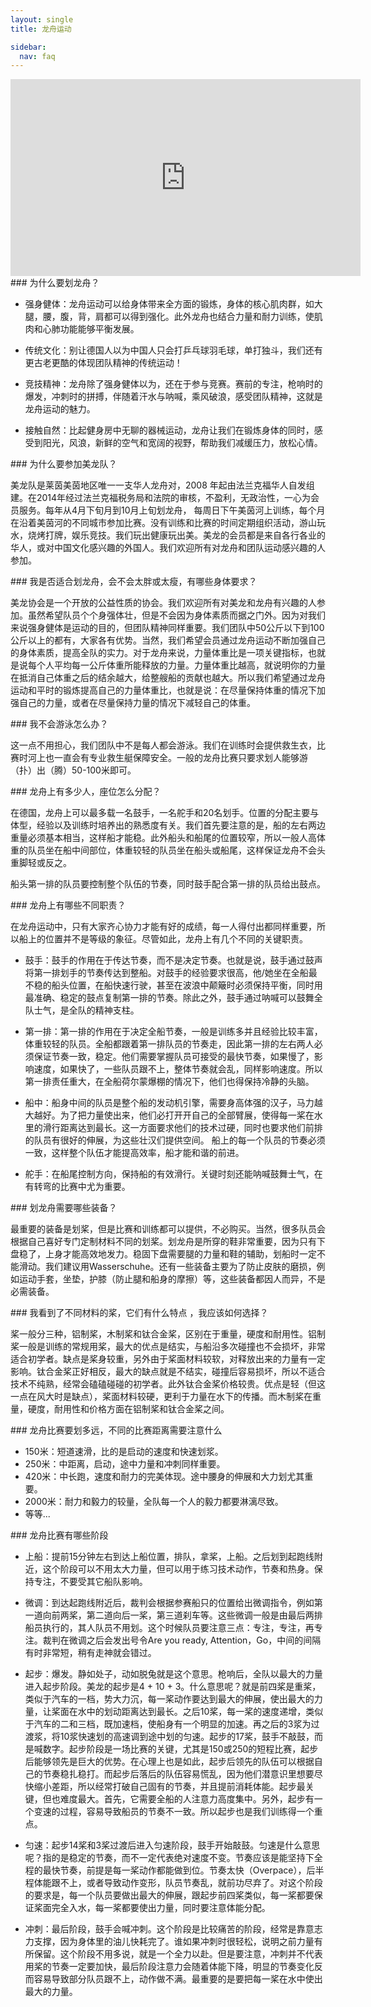```yaml
---
layout: single
title: 龙舟运动

sidebar:
  nav: faq
---
```


<iframe src="https://www.youtube.com/embed/2rK4RM2owW4" width="560" height="315" frameborder="0" allowfullscreen=""></iframe>


<a name="CH1-1"/>
### 为什么要划龙舟？

- 强身健体：龙舟运动可以给身体带来全方面的锻炼，身体的核心肌肉群，如大腿，腰，腹，背，肩都可以得到强化。此外龙舟也结合力量和耐力训练，使肌肉和心肺功能能够平衡发展。

- 传统文化：别让德国人以为中国人只会打乒乓球羽毛球，单打独斗，我们还有更古老更酷的体现团队精神的传统运动！

- 竞技精神：龙舟除了强身健体以为，还在于参与竞赛。赛前的专注，枪响时的爆发，冲刺时的拼搏，伴随着汗水与呐喊，乘风破浪，感受团队精神，这就是龙舟运动的魅力。

- 接触自然：比起健身房中无聊的器械运动，龙舟让我们在锻炼身体的同时，感受到阳光，风浪，新鲜的空气和宽阔的视野，帮助我们减缓压力，放松心情。

<a name="CH1-2"/>
### 为什么要参加美龙队？

美龙队是莱茵美茵地区唯一一支华人龙舟对，2008 年起由法兰克福华人自发组建。在2014年经过法兰克福税务局和法院的审核，不盈利，无政治性，一心为会员服务。每年从4月下旬月到10月上旬划龙舟， 每周日下午美茵河上训练，每个月在沿着美茵河的不同城市参加比赛。没有训练和比赛的时间定期组织活动，游山玩水，烧烤打牌，娱乐竞技。我们玩出健康玩出美。美龙的会员都是来自各行各业的华人，或对中国文化感兴趣的外国人。我们欢迎所有对龙舟和团队运动感兴趣的人参加。

<a name="CH1-3"/>
### 我是否适合划龙舟，会不会太胖或太瘦，有哪些身体要求？

美龙协会是一个开放的公益性质的协会。我们欢迎所有对美龙和龙舟有兴趣的人参加。虽然希望队员个个身强体壮，但是不会因为身体素质而据之门外。因为对我们来说强身健体是运动的目的，但团队精神同样重要。我们团队中50公斤以下到100公斤以上的都有，大家各有优势。当然，我们希望会员通过龙舟运动不断加强自己的身体素质，提高全队的实力。对于龙舟来说，力量体重比是一项关键指标，也就是说每个人平均每一公斤体重所能释放的力量。力量体重比越高，就说明你的力量在抵消自己体重之后的结余越大，给整艘船的贡献也越大。所以我们希望通过龙舟运动和平时的锻炼提高自己的力量体重比，也就是说：在尽量保持体重的情况下加强自己的力量，或者在尽量保持力量的情况下减轻自己的体重。

<a name="CH1-4"/>
### 我不会游泳怎么办？ 

这一点不用担心，我们团队中不是每人都会游泳。我们在训练时会提供救生衣，比赛时河上也一直会有专业救生艇保障安全。一般的龙舟比赛只要求划人能够游（扑）出（腾）50-100米即可。



<a name="CH2-1"/>
### 龙舟上有多少人，座位怎么分配？

在德国，龙舟上可以最多载一名鼓手，一名舵手和20名划手。位置的分配主要与体型，经验以及训练时培养出的熟悉度有关。我们首先要注意的是，船的左右两边重量必须基本相当，这样船才能稳。此外船头和船尾的位置较窄，所以一般人高体重的队员坐在船中间部位，体重较轻的队员坐在船头或船尾，这样保证龙舟不会头重脚轻或反之。

船头第一排的队员要控制整个队伍的节奏，同时鼓手配合第一排的队员给出鼓点。

<a name="CH2-2"/>
### 龙舟上有哪些不同职责？ 

在龙舟运动中，只有大家齐心协力才能有好的成绩，每一人得付出都同样重要，所以船上的位置并不是等级的象征。尽管如此，龙舟上有几个不同的关键职责。

- 鼓手：鼓手的作用在于传达节奏，而不是决定节奏。也就是说，鼓手通过鼓声将第一排划手的节奏传达到整船。对鼓手的经验要求很高，他/她坐在全船最不稳的船头位置，在船快速行驶，甚至在波浪中颠簸时必须保持平衡，同时用最准确、稳定的鼓点复制第一排的节奏。除此之外，鼓手通过呐喊可以鼓舞全队士气，是全队的精神支柱。

- 第一排：第一排的作用在于决定全船节奏，一般是训练多并且经验比较丰富，体重较轻的队员。全船都跟着第一排队员的节奏走，因此第一排的左右两人必须保证节奏一致，稳定。他们需要掌握队员可接受的最快节奏，如果慢了，影响速度，如果快了，一些队员跟不上，整体节奏就会乱，同样影响速度。所以第一排责任重大，在全船荷尔蒙爆棚的情况下，他们也得保持冷静的头脑。

- 船中：船身中间的队员是整个船的发动机引擎，需要身高体强的汉子，马力越大越好。为了把力量使出来，他们必打开开自己的全部臂展，使得每一桨在水里的滑行距离达到最长。这一方面要求他们的技术过硬，同时也要求他们前排的队员有很好的伸展，为这些壮汉们提供空间。
船上的每一个队员的节奏必须一致，这样整个队伍才能提高效率，船才能和谐的前进。

- 舵手：在船尾控制方向，保持船的有效滑行。关键时刻还能呐喊鼓舞士气，在有转弯的比赛中尤为重要。


<a name="CH3-1"/>
### 划龙舟需要哪些装备？

最重要的装备是划桨，但是比赛和训练都可以提供，不必购买。当然，很多队员会根据自己喜好专门定制材料不同的划桨。划龙舟是所穿的鞋非常重要，因为只有下盘稳了，上身才能高效地发力。稳固下盘需要腿的力量和鞋的辅助，划船时一定不能滑动。我们建议用Wasserschuhe。还有一些装备主要为了防止皮肤的磨损，例如运动手套，坐垫，护膝（防止腿和船身的摩擦）等，这些装备都因人而异，不是必需装备。

<a name="CH3-2"/>
### 我看到了不同材料的桨，它们有什么特点 ，我应该如何选择？

桨一般分三种，铝制桨，木制桨和钛合金桨，区别在于重量，硬度和耐用性。铝制桨一般是训练的常规用桨，最大的优点是结实，与船沿多次碰撞也不会损坏，非常适合初学者。缺点是桨身较重，另外由于桨面材料较软，对释放出来的力量有一定影响。钛合金桨正好相反，最大的缺点就是不结实，碰撞后容易损坏，所以不适合技术不纯熟，经常会磕磕碰碰的初学者。此外钛合金桨价格较贵。优点是轻（但这一点在风大时是缺点），桨面材料较硬，更利于力量在水下的传播。而木制桨在重量，硬度，耐用性和价格方面在铝制桨和钛合金桨之间。


<a name="CH4-1"/>
### 龙舟比赛要划多远，不同的比赛距离需要注意什么

- 150米：短道速滑，比的是启动的速度和快速划浆。
- 250米：中距离，启动，途中力量和冲刺同样重要。
- 420米：中长跑，速度和耐力的完美体现。途中腰身的伸展和大力划尤其重要。
- 2000米：耐力和毅力的较量，全队每一个人的毅力都要淋漓尽致。
- 等等...

<a name="CH4-2"/>
### 龙舟比赛有哪些阶段

- 上船：提前15分钟左右到达上船位置，排队，拿桨，上船。之后划到起跑线附近，这个阶段可以不用太大力量，但可以用于练习技术动作，节奏和热身。保持专注，不要受其它船队影响。

- 微调：到达起跑线附近后，裁判会根据参赛船只的位置给出微调指令，例如第一道向前两桨，第二道向后一桨，第三道刹车等。这些微调一般是由最后两排船员执行的，其人队员不用划。这个时候队员要注意三点：专注，专注，再专注。裁判在微调之后会发出号令Are you ready, Attention，Go，中间的间隔有时非常短，稍有走神就会错过。

- 起步：爆发。静如处子，动如脱兔就是这个意思。枪响后，全队以最大的力量进入起步阶段。美龙的起步是4 + 10 + 3。什么意思呢？就是前四桨是重桨，类似于汽车的一档，势大力沉，每一桨动作要达到最大的伸展，使出最大的力量，让桨面在水中的划动距离达到最长。之后10桨，每一桨的速度递增，类似于汽车的二和三档，既加速档，使船身有一个明显的加速。再之后的3浆为过渡浆，将10浆快速划的高速调到途中划的匀速。起步的17桨，鼓手不敲鼓，而是喊数字。起步阶段是一场比赛的关键，尤其是150或250的短程比赛，起步后能够领先是巨大的优势。在心理上也是如此，起步后领先的队伍可以根据自己的节奏稳扎稳打。而起步后落后的队伍容易慌乱，因为他们潜意识里想要尽快缩小差距，所以经常打破自己固有的节奏，并且提前消耗体能。起步最关键，但也难度最大。首先，它需要全船的人注意力高度集中。另外，起步有一个变速的过程，容易导致船员的节奏不一致。所以起步也是我们训练得一个重点。

- 匀速：起步14桨和3桨过渡后进入匀速阶段，鼓手开始敲鼓。匀速是什么意思呢？指的是稳定的节奏，而不一定代表绝对速度不变。节奏应该是能坚持下全程的最快节奏，前提是每一桨动作都能做到位。节奏太快（Overpace），后半程体能跟不上，或者导致动作变形，队员节奏乱，就前功尽弃了。对这个阶段的要求是，每一个队员要做出最大的伸展，跟起步前四桨类似，每一桨都要保证桨面完全入水，每一桨都要使出力量，同时要注意体能分配。

- 冲刺：最后阶段，鼓手会喊冲刺。这个阶段是比较痛苦的阶段，经常是靠意志力支撑，因为身体里的油儿快耗完了。谁如果冲刺时很轻松，说明之前力量有所保留。这个阶段不用多说，就是一个全力以赴。但是要注意，冲刺并不代表用桨的节奏一定要加快，最后阶段注意力会随着体能下降，明显的节奏变化反而容易导致部分队员跟不上，动作做不满。最重要的是要把每一桨在水中使出最大的力量。
